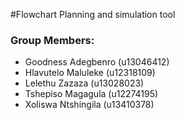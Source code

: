 #Flowchart Planning and simulation tool

### Group Members: ###
* Goodness Adegbenro (u13046412)
* Hlavutelo Maluleke (u12318109)
* Lelethu Zazaza (u13028023)
* Tshepiso Magagula (u12274195)
* Xoliswa Ntshingila (u13410378)
